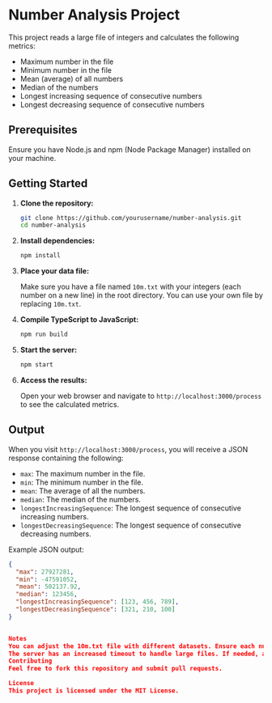 # Number Analysis Project

This project reads a large file of integers and calculates the following metrics:

- Maximum number in the file
- Minimum number in the file
- Mean (average) of all numbers
- Median of the numbers
- Longest increasing sequence of consecutive numbers
- Longest decreasing sequence of consecutive numbers

## Prerequisites

Ensure you have Node.js and npm (Node Package Manager) installed on your machine.

## Getting Started

1. **Clone the repository:**

   ```bash
   git clone https://github.com/yourusername/number-analysis.git
   cd number-analysis
   ```

2. **Install dependencies:**

   ```bash
   npm install
   ```

3. **Place your data file:**

   Make sure you have a file named `10m.txt` with your integers (each number on a new line) in the root directory. You can use your own file by replacing `10m.txt`.

4. **Compile TypeScript to JavaScript:**

   ```bash
   npm run build
   ```

5. **Start the server:**

   ```bash
   npm start
   ```

6. **Access the results:**

   Open your web browser and navigate to `http://localhost:3000/process` to see the calculated metrics.

## Output

When you visit `http://localhost:3000/process`, you will receive a JSON response containing the following:

- `max`: The maximum number in the file.
- `min`: The minimum number in the file.
- `mean`: The average of all the numbers.
- `median`: The median of the numbers.
- `longestIncreasingSequence`: The longest sequence of consecutive increasing numbers.
- `longestDecreasingSequence`: The longest sequence of consecutive decreasing numbers.

Example JSON output:

```json
{
  "max": 27927281,
  "min": -47591052,
  "mean": 502137.92,
  "median": 123456,
  "longestIncreasingSequence": [123, 456, 789],
  "longestDecreasingSequence": [321, 210, 100]
}


Notes
You can adjust the 10m.txt file with different datasets. Ensure each number is on a new line.
The server has an increased timeout to handle large files. If needed, adjust the timeout in the app.get('/process') method.
Contributing
Feel free to fork this repository and submit pull requests.

License
This project is licensed under the MIT License.
```
